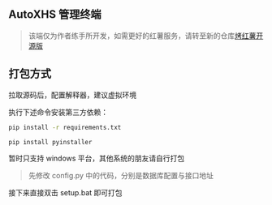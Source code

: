 ## AutoXHS 管理终端

> 该端仅为作者练手所开发，如需更好的红薯服务，请转至新的仓库[烤红薯开源版](https://github.com/gupingan/khs-pyside6)

## 打包方式

拉取源码后，配置解释器，建议虚拟环境

执行下述命令安装第三方依赖：

```bash
pip install -r requirements.txt

pip install pyinstaller
```

暂时只支持 windows 平台，其他系统的朋友请自行打包

> 先修改 config.py 中的代码，分别是数据库配置与接口地址

接下来直接双击 setup.bat 即可打包